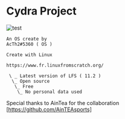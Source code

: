 
# Cydra Project

   ![test](https://user-images.githubusercontent.com/68511655/201521786-2de05622-6267-440a-83e5-d43acaeac6cc.png)

    An OS create by 
    AcTh2#5360 ( OS )
    
    Create with Linux
    
    https://www.fr.linuxfromscratch.org/

     \ _ Latest version of LFS ( 11.2 )
      \_ Open source
       \_ Free
        \_ No personal data used
        
Special thanks to AinTea for the collaboration [https://github.com/AinTEAsports]
